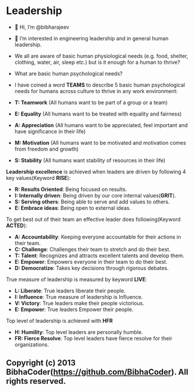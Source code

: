 Leadership
=================================
- 👋 Hi, I’m @bibharajeev
- 👀 I’m interested in engineering leadership and in general human leadership.
- We all are aware of basic human physiological needs (e.g. food, shelter, clothing, water, air, sleep etc.) but is it enough for a human to thrive?
- What are basic human psychological needs?
- I have coined a word **TEAMS** to describe 5 basic human psychological needs for humans across culture to thrive in any work environment:

-   **T: Teamwork** (All humans want to be part of a group or a team)
-   **E: Equality** (All humans want to be treated with equality and fairness)
-   **A: Appreciation** (All humans want to be appreciated, feel important and have significance in their life)
-   **M: Motivation** (All humans want to be motivated and motivation comes from freedom and growth)
-   **S: Stability** (All humans want stability of resources in their life)

 **Leadership excellence** is achieved when leaders are driven by following 4 key values(Keyword **RISE**):

- **R: Results Oriented**: Being focused on results.
- **I: Internally driven**: Being driven by our core internal values(**GRIT**).
- **S: Serving others**: Being able to serve and add values to others.
- **E: Embrace ideas**: Being open to external ideas.

To get best out of their team an effective leader does following(Keyword **ACTED**):

- **A: Accountability**: Keeping everyone accountable for their actions in their team.
- **C: Challenge**: Challenges their team to stretch and do their best.
- **T: Talent**: Recognizes and attracts excellent talents and develop them.
- **E: Empower**: Empowers everyone in their team to do their best.
- **D: Democratize**: Takes key decisions through rigorous debates.

True measure of leadership is measured by keyword **LIVE**:

- **L: Liberate**: True leaders liberate their people.
- **I: Influence**: True measure of leadership is Influence.
- **V: Victory**: True leaders make their people victorious.
- **E: Empower**: True leaders Empower their people.

Top level of leadership is achieved with **HFR**


- **H: Humility**: Top level leaders are personally humble.
- **FR: Fierce Resolve**: Top level leaders have fierce resolve for their organizations.

Copyright (c) 2013 BibhaCoder(https://github.com/BibhaCoder). All rights reserved.
------------

<!---
bibha is a ✨ special ✨ repository because its `README.md` (this file) appears on your GitHub profile.
You can click the Preview link to take a look at your changes.
--->
